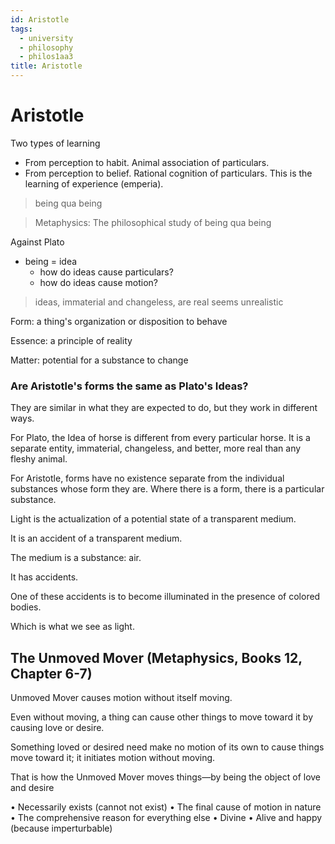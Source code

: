 ```yaml
---
id: Aristotle
tags:
  - university
  - philosophy
  - philos1aa3
title: Aristotle
---
```


# Aristotle

Two types of learning

- From perception to habit. Animal association of particulars.
- From perception to belief. Rational cognition of particulars. This is the learning of experience (emperia).

> being qua being

> Metaphysics: The philosophical study of being qua being

Against Plato

- being = idea
  - how do ideas cause particulars?
  - how do ideas cause motion?

> ideas, immaterial and changeless, are real seems unrealistic

Form: a thing's organization or disposition to behave

Essence: a principle of reality

Matter: potential for a substance to change

### Are Aristotle's forms the same as Plato's Ideas?

They are similar in what they are expected to do, but they work in different ways.

For Plato, the Idea of horse is different from every particular horse. It is a separate entity, immaterial, changeless, and better, more real than any fleshy animal.

For Aristotle, forms have no existence separate from the individual substances whose form they are. Where there is a form, there is a particular substance.

Light is the actualization of a potential state of a transparent medium.

It is an accident of a transparent medium.

The medium is a substance: air.

It has accidents.

One of these accidents is to become illuminated in the presence of colored bodies.

Which is what we see as light.

## The Unmoved Mover (Metaphysics, Books 12, Chapter 6-7)

Unmoved Mover causes motion without itself moving.

Even without moving, a thing can cause other things to move toward it by causing love or desire.

Something loved or desired need make no motion of its own to cause things move toward it; it initiates motion without moving.

That is how the Unmoved Mover moves things—by being the object of love and desire

• Necessarily exists (cannot not exist)
• The final cause of motion in nature
• The comprehensive reason for everything else
• Divine
• Alive and happy (because imperturbable)
